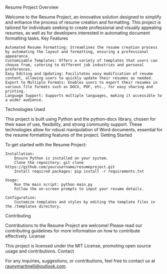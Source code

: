 Resume Project
Overview

Welcome to the Resume Project, an innovative solution designed to simplify and enhance the process of resume creation and formatting. This project is tailored for individuals seeking to create professional and visually appealing resumes, as well as for developers interested in automating document formatting tasks.
Key Features

    Automated Resume Formatting: Streamlines the resume creation process by automating the layout and formatting, ensuring a professional appearance.
    Customizable Templates: Offers a variety of templates that users can choose from, catering to different job industries and personal preferences.
    Easy Editing and Updating: Facilitates easy modification of resume content, allowing users to quickly update their resumes as needed.
    Export to Multiple Formats: Enables users to export their resumes in various file formats such as DOCX, PDF, etc., for easy sharing and printing.
    Language Support: Supports multiple languages, making it accessible to a wider audience.

Technologies Used

This project is built using Python and the python-docx library, chosen for their ease of use, flexibility, and strong community support. These technologies allow for robust manipulation of Word documents, essential for the resume formatting features of the project.
Getting Started

To get started with the Resume Project:

    Installation:
        Ensure Python is installed on your system.
        Clone the repository: git clone https://github.com/yourusername/resumeproject.git
        Install required packages: pip install -r requirements.txt

    Usage:
        Run the main script: python main.py
        Follow the on-screen prompts to input your resume details.

    Configuration:
        Customize templates and styles by editing the template files in the /templates directory.

Contributing

Contributions to the Resume Project are welcome! Please read our contributing guidelines for more information on how to contribute effectively.
License

This project is licensed under the MIT License, promoting open source usage and contributions.
Contact

For any inquiries, suggestions, or contributions, feel free to contact us at raunymartinelli@outlook.com.